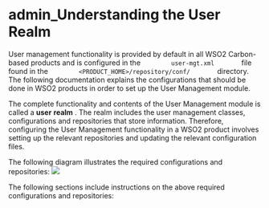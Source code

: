 # admin\_Understanding the User Realm

User management functionality is provided by default in all WSO2 Carbon-based products and is configured in the `         user-mgt.xml        ` file found in the `         <PRODUCT_HOME>/repository/conf/        ` directory. The following documentation explains the configurations that should be done in WSO2 products in order to set up the User Management module.

The complete functionality and contents of the User Management module is called a **user** **realm** . The realm includes the user management classes, configurations and repositories that store information. Therefore, configuring the User Management functionality in a WSO2 product involves setting up the relevant repositories and updating the relevant configuration files.

The following diagram illustrates the required configurations and repositories:
![](attachments/126562314/126562315.png)

The following sections include instructions on the above required configurations and repositories:


